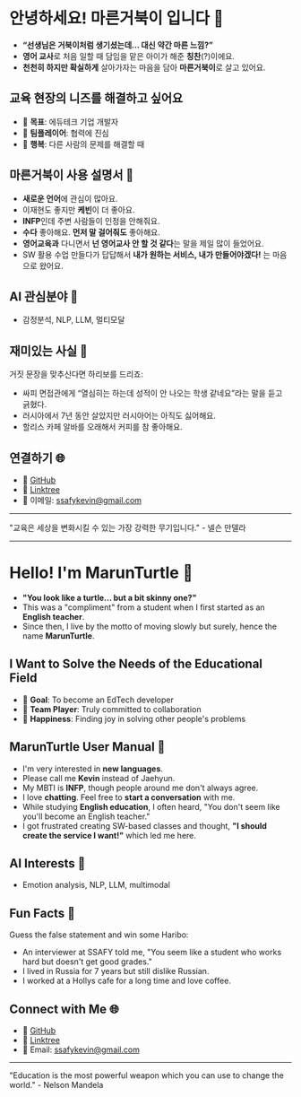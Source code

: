 # 안녕하세요! 마른거북이 입니다 🐢

- **“선생님은 거북이처럼 생기셨는데... 대신 약간 마른 느낌?”**
- **영어 교사**로 처음 일할 때 담임을 맡은 아이가 해준 **칭찬**(?)이에요. 
- **천천히 하지만 확실하게** 살아가자는 마음을 담아 **마른거북이**로 살고 있어요.

## 교육 현장의 니즈를 해결하고 싶어요
- 🎯 **목표**: 에듀테크 기업 개발자
- 🤝 **팀플레이어**: 협력에 진심
- 🌈 **행복**: 다른 사람의 문제를 해결할 때

## 마른거북이 사용 설명서 📘
- **새로운 언어**에 관심이 많아요.
- 이재현도 좋지만 **케빈**이 더 좋아요.
- **INFP**인데 주변 사람들이 인정을 안해줘요.
- **수다** 좋아해요. **먼저 말 걸어줘도** 좋아해요.
- **영어교육과** 다니면서 **넌 영어교사 안 할 것 같다**는 말을 제일 많이 들었어요.
- SW 활용 수업 만들다가 답답해서 **내가 원하는 서비스, 내가 만들어야겠다!** 는 마음으로 왔어요.

## AI 관심분야 🤖
- 감정분석, NLP, LLM, 멀티모달

## 재미있는 사실 🎉
거짓 문장을 맞추신다면 하리보를 드리죠:
- 싸피 면접관에게 “열심히는 하는데 성적이 안 나오는 학생 같네요”라는 말을 듣고 긁혔다.
- 러시아에서 7년 동안 살았지만 러시아어는 아직도 싫어해요.
- 할리스 카페 알바를 오래해서 커피를 참 좋아해요.

## 연결하기 🌐
- 🐙 [GitHub](https://github.com/MarunTurtle)
- 🔗 [Linktree](https://linktr.ee/marun_turtle)
- 📧 이메일: [ssafykevin@gmail.com](mailto:ssafykevin@gmail.com)

---

"교육은 세상을 변화시킬 수 있는 가장 강력한 무기입니다." - 넬슨 만델라

---

# Hello! I'm MarunTurtle 🐢

- **"You look like a turtle... but a bit skinny one?"**
- This was a "compliment" from a student when I first started as an **English teacher**.
- Since then, I live by the motto of moving slowly but surely, hence the name **MarunTurtle**.

## I Want to Solve the Needs of the Educational Field
- 🎯 **Goal**: To become an EdTech developer
- 🤝 **Team Player**: Truly committed to collaboration
- 🌈 **Happiness**: Finding joy in solving other people's problems

## MarunTurtle User Manual 📘
- I'm very interested in **new languages**.
- Please call me **Kevin** instead of Jaehyun.
- My MBTI is **INFP**, though people around me don't always agree.
- I love **chatting**. Feel free to **start a conversation** with me.
- While studying **English education**, I often heard, "You don't seem like you'll become an English teacher."
- I got frustrated creating SW-based classes and thought, **"I should create the service I want!"** which led me here.

## AI Interests 🤖
- Emotion analysis, NLP, LLM, multimodal

## Fun Facts 🎉
Guess the false statement and win some Haribo:
- An interviewer at SSAFY told me, "You seem like a student who works hard but doesn't get good grades."
- I lived in Russia for 7 years but still dislike Russian.
- I worked at a Hollys cafe for a long time and love coffee.

## Connect with Me 🌐
- 🐙 [GitHub](https://github.com/MarunTurtle)
- 🔗 [Linktree](https://linktr.ee/marun_turtle)
- 📧 Email: [ssafykevin@gmail.com](mailto:ssafykevin@gmail.com)

---

"Education is the most powerful weapon which you can use to change the world." - Nelson Mandela
